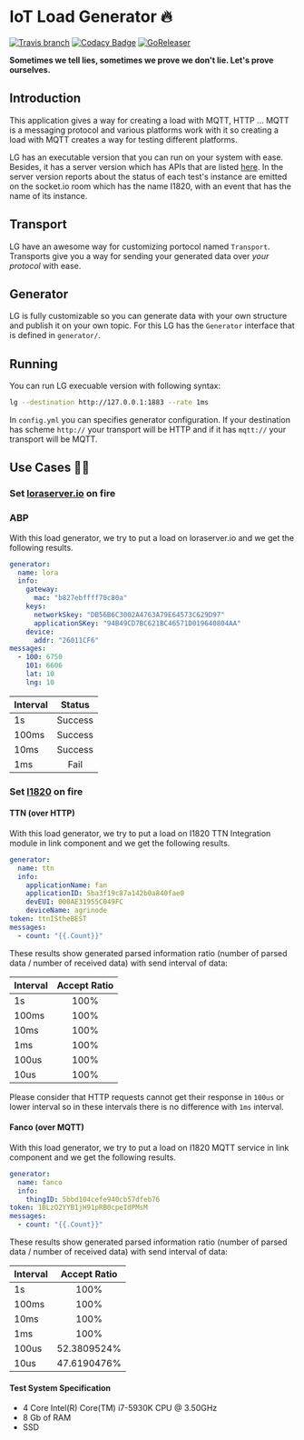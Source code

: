 # IoT Load Generator :fire:

[![Travis branch](https://img.shields.io/travis/com/toskatok/lg/master.svg?style=flat-square)](https://travis-ci.com/toskatok/lg)
[![Codacy Badge](https://api.codacy.com/project/badge/Grade/b6019269d2cf4b11897acd4340e78bdc)](https://www.codacy.com/app/toskatok/lg?utm_source=github.com&amp;utm_medium=referral&amp;utm_content=I1820/lg&amp;utm_campaign=Badge_Grade)
[![GoReleaser](https://img.shields.io/badge/powered%20by-goreleaser-green.svg?style=flat-square)](https://github.com/goreleaser)

**Sometimes we tell lies, sometimes we prove we don't lie. Let's prove ourselves.**

## Introduction
This application gives a way for creating a load with MQTT, HTTP ...
MQTT is a messaging protocol and various platforms work with it so
creating a load with MQTT creates a way for testing different platforms.

LG has an executable version that you can run on your system with ease.
Besides, it has a server version which has APIs that are listed [here](https://app.swaggerhub.com/apis/I1820/i1820-lg/1.0.0).
In the server version reports about the status of each test's instance are emitted on
the socket.io room which has the name I1820,
with an event that has the name of its instance.

## Transport
LG have an awesome way for customizing portocol named `Transport`.
Transports give you a way for sending your generated data over *your protocol* with ease.

## Generator
LG is fully customizable so you can generate data with
your own structure and publish it on your own topic.
For this LG has the `Generator` interface that is defined in `generator/`.

## Running
You can run LG execuable version with following syntax:

```sh
lg --destination http://127.0.0.1:1883 --rate 1ms
```

In `config.yml` you can specifies generator configuration.
If your destination has scheme `http://` your transport will be HTTP
and if it has `mqtt://` your transport will be MQTT.

## Use Cases :male_detective:
### Set [loraserver.io](https://www.loraserver.io/) on fire
### ABP
With this load generator, we try to put a load on loraserver.io
and we get the following results.

```yml
generator:
  name: lora
  info:
    gateway:
      mac: "b827ebffff70c80a"
    keys:
      networkSkey: "DB56B6C3002A4763A79E64573C629D97"
      applicationSKey: "94B49CD7BC621BC46571D019640804AA"
    device:
      addr: "26011CF6"
messages:
  - 100: 6750
    101: 6606
    lat: 10
    lng: 10
```

| Interval | Status        |
|:---------|:-------------:|
| 1s       | Success       |
| 100ms    | Success       |
| 10ms     | Success       |
| 1ms      | Fail          |


### Set [I1820](https://i1820.org) on fire
#### TTN (over HTTP)
With this load generator, we try to put a load on I1820 TTN Integration module in link component
and we get the following results.

```yml
generator:
  name: ttn
  info:
    applicationName: fan
    applicationID: 5ba3f19c87a142b0a840fae0
    devEUI: 000AE31955C049FC
    deviceName: agrinode
token: ttnIStheBEST
messages:
  - count: "{{.Count}}"
```

These results show generated parsed information ratio (number of parsed data / number of received data)
with send interval of data:

| Interval | Accept Ratio  |
|:---------|:-------------:|
| 1s       | 100%          |
| 100ms    | 100%          |
| 10ms     | 100%          |
| 1ms      | 100%          |
| 100us    | 100%          |
| 10us     | 100%          |

Please consider that HTTP requests cannot get their response in `100us` or lower interval so in these intervals there is no
difference with `1ms` interval.

#### Fanco (over MQTT)
With this load generator, we try to put a load on I1820 MQTT service in link component
and we get the following results.

```yml
generator:
  name: fanco
  info:
    thingID: 5bbd104cefe940cb57dfeb76
token: 1BLzO2YYB1jH91pRB0cpeIdPMsM
messages:
  - count: "{{.Count}}"
```

These results show generated parsed information ratio (number of parsed data / number of received data)
with send interval of data:

| Interval | Accept Ratio  |
|:---------|:-------------:|
| 1s       | 100%          |
| 100ms    | 100%          |
| 10ms     | 100%          |
| 1ms      | 100%          |
| 100us    | 52.3809524%   |
| 10us     | 47.6190476%   |

#### Test System Specification

- 4 Core Intel(R) Core(TM) i7-5930K CPU @ 3.50GHz
- 8 Gb of RAM
- SSD
